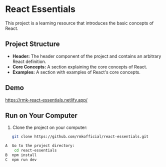 
# React Essentials

This project is a learning resource that introduces the basic concepts of React.







## Project Structure

- **Header:** The header component of the project and contains an arbitrary React definition.
- **Core Concepts:** A section explaining the core concepts of React.
- **Examples:** A section with examples of React's core concepts.

## Demo
  
  https://rmk-react-essentials.netlify.app/

## Run on Your Computer

1. Clone the project on your computer:
```bash
   git clone https://github.com/rmkofficial/react-essentials.git

A  Go to the project directory:
    cd react-essentials
B  npm install
C  npm run dev


  
